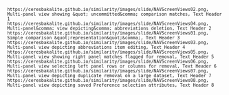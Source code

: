 <code id="ceres-csv">

    https://ceresbakalite.github.io/similarity/images/slide/NAVScreenViews02.png, Multi-panel view showing &quot; uncommitted&comma; comparison matches, Text Header 1
    https://ceresbakalite.github.io/similarity/images/slide/NAVScreenViews04.png, Multi-panel&comma; view depicting&comma; abbreviations deletion, Text Header 2
    https://ceresbakalite.github.io/similarity/images/slide/NAVScreenViews01.png, Simple comparison &quot;representation&quot;&comma;, Text Header 3
    https://ceresbakalite.github.io/similarity/images/slide/NAVScreenViews03.png, Multi-panel view depicting abbreviations item editing, Text Header 4
    https://ceresbakalite.github.io/similarity/images/slide/NAVScreenViews05.png, Multi-panel view showing right panel matches flagged for removal, Text Header 5
    https://ceresbakalite.github.io/similarity/images/slide/NAVScreenViews06.png, Multi-panel view selecting left panel rows or columns for removal, Text Header 6
    https://ceresbakalite.github.io/similarity/images/slide/NAVScreenViews07.png, Multi-panel view depicting duplicate removal on a large dataset, Text Header 7
    https://ceresbakalite.github.io/similarity/images/slide/NAVScreenViews08.png, Multi-panel view depicting saved Preference selection attributes, Text Header 8

</code>
